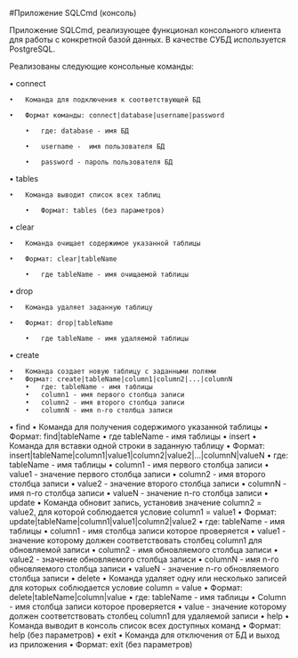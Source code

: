 #Приложение SQLCmd (консоль)


Приложение SQLCmd, реализующее функционал консольного клиента для работы с конкретной базой данных.
В качестве СУБД используется PostgreSQL.

Реализованы следующие консольные команды:

•	сonnect       

    •	Команда для подключения к соответствующей БД
    
    •	Формат команды: connect|database|username|password
    
        •	где: database - имя БД
        
        •	username -  имя пользователя БД
        
        •	password - пароль пользователя БД    
        
•	tables

    •	Команда выводит список всех таблиц 
    
        •	Формат: tables (без параметров)
        
•	clear

    •	Команда очищает содержимое указанной таблицы
    
    •	Формат: clear|tableName
    
        •	где tableName - имя очищаемой таблицы
•	drop

    •	Команда удаляет заданную таблицу
    
    •	Формат: drop|tableName
    
        •	где tableName - имя удаляемой таблицы
        
•	create

    •	Команда создает новую таблицу с заданными полями
    •	Формат: create|tableName|column1|column2|...|columnN 
        •	где: tableName - имя таблицы
        •	column1 - имя первого столбца записи 
        •	column2 - имя второго столбца записи 
        •	columnN - имя n-го столбца записи 
•	find 
    •	Команда для получения содержимого указанной таблицы
    •	Формат: find|tableName
        •	где tableName - имя таблицы
•	insert
    •	Команда для вставки одной строки в заданную таблицу
    •	Формат: insert|tableName|column1|value1|column2|value2|...|columnN|valueN
        •	где: tableName - имя таблицы
        •	column1 - имя первого столбца записи 
        •	value1 - значение первого столбца записи 
        •	column2 - имя второго столбца записи 
        •	value2 - значение второго столбца записи 
        •	columnN - имя n-го столбца записи 
        •	valueN - значение n-го столбца записи 
•	update
    •	Команда обновит запись, установив значение column2 = value2, для которой соблюдается условие column1 = value1 
    •	Формат: update|tableName|column1|value1|column2|value2
        •	где: tableName - имя таблицы
        •	column1 - имя столбца записи которое проверяется
        •	value1 - значение которому должен соответствовать столбец column1 для обновляемой записи
        •	column2 - имя обновляемого столбца записи 
        •	value2 - значение обновляемого столбца записи 
        •	columnN - имя n-го обновляемого столбца записи 
        •	valueN - значение n-го обновляемого столбца записи 
•	delete
    •	Команда удаляет одну или несколько записей для которых соблюдается условие column = value
    •	Формат: delete|tableName|column|value
        •	где: tableName - имя таблицы
        •	Column - имя столбца записи которое проверяется
        •	value - значение которому должен соответствовать столбец column1 для удаляемой записи
•	help 
    •	Команда выводит в консоль список всех доступных команд
    •	Формат: help (без параметров)
•	exit 
    •	Команда для отключения от БД и выход из приложения
    •	Формат: exit (без параметров)





